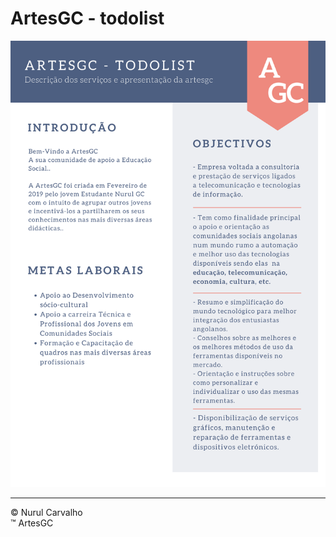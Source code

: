 # ArtesGC - todolist

![todo-list](./artesgc%20todolist%20(1).png)

---
&copy; Nurul Carvalho \
&trade; ArtesGC
